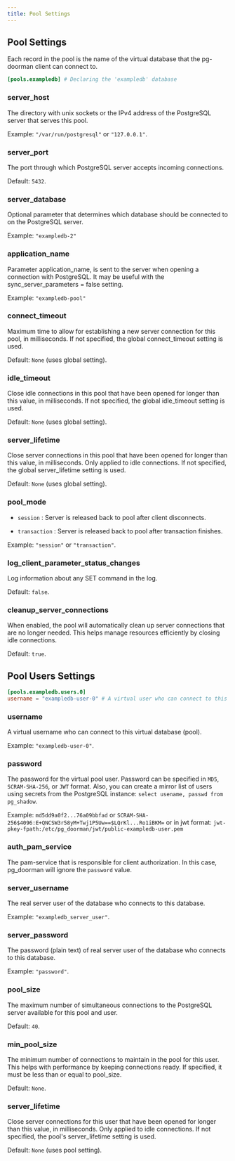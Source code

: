 ```yaml
---
title: Pool Settings
---
```


## Pool Settings

Each record in the pool is the name of the virtual database that the pg-doorman client can connect to.

```toml
[pools.exampledb] # Declaring the 'exampledb' database
```

### server_host 

The directory with unix sockets or the IPv4 address of the PostgreSQL server that serves this pool.

Example: `"/var/run/postgresql"` or `"127.0.0.1"`.

### server_port

The port through which PostgreSQL server accepts incoming connections.

Default: `5432`.

### server_database 

Optional parameter that determines which database should be connected to on the PostgreSQL server.

Example: `"exampledb-2"`

### application_name

Parameter application_name, is sent to the server when opening a connection with PostgreSQL. It may be useful with the sync_server_parameters = false setting.

Example: `"exampledb-pool"`

### connect_timeout

Maximum time to allow for establishing a new server connection for this pool, in milliseconds. If not specified, the global connect_timeout setting is used.

Default: `None` (uses global setting).

### idle_timeout

Close idle connections in this pool that have been opened for longer than this value, in milliseconds. If not specified, the global idle_timeout setting is used.

Default: `None` (uses global setting).

### server_lifetime

Close server connections in this pool that have been opened for longer than this value, in milliseconds. Only applied to idle connections. If not specified, the global server_lifetime setting is used.

Default: `None` (uses global setting).

### pool_mode

* `session`
:   Server is released back to pool after client disconnects.

* `transaction`
:   Server is released back to pool after transaction finishes.

Example: `"session"` or `"transaction"`.

### log_client_parameter_status_changes

Log information about any SET command in the log.

Default: `false`.

### cleanup_server_connections

When enabled, the pool will automatically clean up server connections that are no longer needed. This helps manage resources efficiently by closing idle connections.

Default: `true`.

## Pool Users Settings

```toml
[pools.exampledb.users.0]
username = "exampledb-user-0" # A virtual user who can connect to this virtual database.
```
### username

A virtual username who can connect to this virtual database (pool).

Example: `"exampledb-user-0"`.

### password

The password for the virtual pool user.
Password can be specified in `MD5`, `SCRAM-SHA-256`, or `JWT` format.
Also, you can create a mirror list of users using secrets from the PostgreSQL instance: `select usename, passwd from pg_shadow`.

Example: `md5dd9a0f2...76a09bbfad` or `SCRAM-SHA-256$4096:E+QNCSW3r58yM+Twj1P5Uw==$LQrKl...Ro1iBKM=` or in jwt format: `jwt-pkey-fpath:/etc/pg_doorman/jwt/public-exampledb-user.pem`

### auth_pam_service

The pam-service that is responsible for client authorization. In this case, pg_doorman will ignore the `password` value.

### server_username

The real server user of the database who connects to this database.

Example: `"exampledb_server_user"`.

### server_password

The password (plain text) of real server user of the database who connects to this database.

Example: `"password"`.

### pool_size

The maximum number of simultaneous connections to the PostgreSQL server available for this pool and user.

Default: `40`.

### min_pool_size

The minimum number of connections to maintain in the pool for this user. This helps with performance by keeping connections ready. If specified, it must be less than or equal to pool_size.

Default: `None`.

### server_lifetime

Close server connections for this user that have been opened for longer than this value, in milliseconds. Only applied to idle connections. If not specified, the pool's server_lifetime setting is used.

Default: `None` (uses pool setting).
